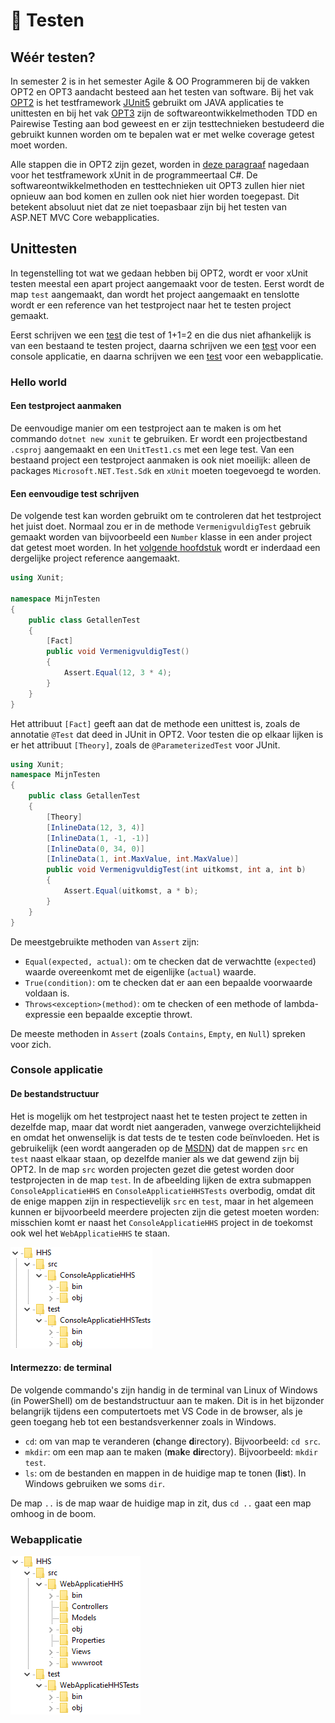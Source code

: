 # 🧪 Testen

## Wéér testen?

In semester 2 is in het semester Agile & OO Programmeren bij de vakken OPT2 en OPT3 aandacht besteed aan het testen van software. Bij het vak [OPT2](https://blackboard.hhs.nl/webapps/blackboard/content/listContent.jsp?course\_id=\_82316\_1\&content\_id=\_3213329\_1) is het testframework [JUnit5](https://junit.org/junit5/docs/current/user-guide/) gebruikt om JAVA applicaties te unittesten en bij het vak [OPT3](https://blackboard.hhs.nl/webapps/blackboard/content/listContent.jsp?course\_id=\_82316\_1\&content\_id=\_3213330\_1) zijn de softwareontwikkelmethoden TDD en Pairewise Testing aan bod geweest en er zijn testtechnieken bestudeerd die gebruikt kunnen worden om te bepalen wat er met welke coverage getest moet worden.&#x20;

Alle stappen die in OPT2 zijn gezet, worden in [deze paragraaf](testen.md#undefined) nagedaan voor het testframework xUnit in de programmeertaal C#. De softwareontwikkelmethoden en testtechnieken uit OPT3 zullen hier niet opnieuw aan bod komen en zullen ook niet hier worden toegepast. Dit betekent absoluut niet dat ze niet toepasbaar zijn bij het testen van ASP.NET MVC Core webapplicaties.&#x20;

## Unittesten

In tegenstelling tot wat we gedaan hebben bij OPT2, wordt er voor xUnit testen meestal een apart project aangemaakt voor de testen. Eerst wordt de map `test` aangemaakt, dan wordt het project aangemaakt en tenslotte wordt er een reference van het testproject naar het te testen project gemaakt.&#x20;

Eerst schrijven we een [test](testen.md#undefined) die test of 1+1=2 en die dus niet afhankelijk is van een bestaand te testen project, daarna schrijven we een [test](testen.md#een-console-applicatie) voor een console applicatie, en daarna schrijven we een [test](testen.md#undefined) voor een webapplicatie.&#x20;

### Hello world

#### Een testproject aanmaken

De eenvoudige manier om een testproject aan te maken is om het commando `dotnet new xunit` te gebruiken. Er wordt een projectbestand `.csproj` aangemaakt en een `UnitTest1.cs` met een lege test. Van een bestaand project een testproject aanmaken is ook niet moeilijk: alleen de packages `Microsoft.NET.Test.Sdk` en `xUnit` moeten toegevoegd te worden.&#x20;

#### Een eenvoudige test schrijven

De volgende test kan worden gebruikt om te controleren dat het testproject het juist doet. Normaal zou er in de methode `VermenigvuldigTest` gebruik gemaakt worden van bijvoorbeeld een `Number` klasse in een ander project dat getest moet worden. In het [volgende hoofdstuk](testen.md#console-applicatie) wordt er inderdaad een dergelijke project reference aangemaakt.&#x20;

```csharp
using Xunit;

namespace MijnTesten
{
    public class GetallenTest
    {
        [Fact]
        public void VermenigvuldigTest()
        {
            Assert.Equal(12, 3 * 4);
        }
    }
}
```

Het attribuut `[Fact]` geeft aan dat de methode een unittest is, zoals de annotatie `@Test` dat deed in JUnit in OPT2. Voor testen die op elkaar lijken is er het attribuut `[Theory]`, zoals de `@ParameterizedTest` voor JUnit.&#x20;

```csharp
using Xunit;
namespace MijnTesten
{
    public class GetallenTest
    {
        [Theory]
        [InlineData(12, 3, 4)]
        [InlineData(1, -1, -1)]
        [InlineData(0, 34, 0)]
        [InlineData(1, int.MaxValue, int.MaxValue)]
        public void VermenigvuldigTest(int uitkomst, int a, int b)
        {
            Assert.Equal(uitkomst, a * b);
        }
    }
}
```

De meestgebruikte methoden van `Assert` zijn:&#x20;

* `Equal(expected, actual)`: om te checken dat de verwachtte (`expected`) waarde overeenkomt met de eigenlijke (`actual`) waarde.&#x20;
* `True(condition)`: om te checken dat er aan een bepaalde voorwaarde voldaan is.&#x20;
* `Throws<exception>(method)`: om te checken of een methode of lambda-expressie een bepaalde exceptie throwt.&#x20;

De meeste methoden in `Assert` (zoals `Contains`, `Empty`, en `Null`) spreken voor zich.&#x20;

### Console applicatie



#### De bestandstructuur

Het is mogelijk om het testproject naast het te testen project te zetten in dezelfde map, maar dat wordt niet aangeraden, vanwege overzichtelijkheid en omdat het onwenselijk is dat tests de te testen code beïnvloeden. Het is gebruikelijk (een wordt aangeraden op de [MSDN](https://docs.microsoft.com/en-us/dotnet/core/tutorials/testing-with-cli)) dat de mappen `src` en `test` naast elkaar staan, op dezelfde manier als we dat gewend zijn bij OPT2. In de map `src` worden projecten gezet die getest worden door testprojecten in de map `test`. In de afbeelding lijken de extra submappen `ConsoleApplicatieHHS` en `ConsoleApplicatieHHSTests` overbodig, omdat dit de enige mappen zijn in respectievelijk `src` en `test`, maar in het algemeen kunnen er bijvoorbeeld meerdere projecten zijn die getest moeten worden: misschien komt er naast het `ConsoleApplicatieHHS` project in de toekomst ook wel het `WebApplicatieHHS` te staan.&#x20;

![Bestandstructuur](<../.gitbook/assets/image (7).png>)

#### Intermezzo: de terminal

De volgende commando's zijn handig in de terminal van Linux of Windows (in PowerShell) om de bestandstructuur aan te maken. Dit is in het bijzonder belangrijk tijdens een computertoets met VS Code in de browser, als je geen toegang heb tot een bestandsverkenner zoals in Windows.&#x20;

* `cd`: om van map te veranderen (**c**hange **d**irectory). Bijvoorbeeld: `cd src`.&#x20;
* `mkdir`: om een map aan te maken (**m**a**k**e **dir**ectory). Bijvoorbeeld: `mkdir test`.&#x20;
* `ls`: om de bestanden en mappen in de huidige map te tonen (**l**i**s**t). In Windows gebruiken we soms `dir`.&#x20;

De map `..` is de map waar de huidige map in zit, dus `cd ..` gaat een map omhoog in de boom.&#x20;

####

### Webapplicatie

![Bestandstructuur](<../.gitbook/assets/image (9).png>)

